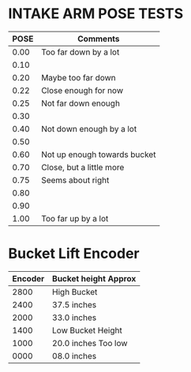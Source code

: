 

# INTAKE ARM POSE TESTS
| POSE  | Comments                      |
|-------|-------------------------------|
| 0.00  | Too far down by a lot         |
| 0.10  |                               |
| 0.20  | Maybe too far down            |
| 0.22  | Close enough for now          |
| 0.25  | Not far down enough           |
| 0.30  |                               |
| 0.40  | Not down enough by a lot      |
| 0.50  |                               |
| 0.60  | Not up enough towards bucket  |
| 0.70  | Close, but a little more      |
| 0.75  | Seems about right             |
| 0.80  |                               |
| 0.90  |                               |
| 1.00  | Too far up by a lot           |


# Bucket Lift Encoder 
| Encoder | Bucket height Approx |
|---------|----------------------|
| 2800    | High Bucket          |
| 2400    | 37.5 inches          |       
| 2000    | 33.0 inches          |         
| 1400    | Low Bucket Height    |
| 1000    | 20.0 inches Too low  | 
| 0000    | 08.0 inches          |
